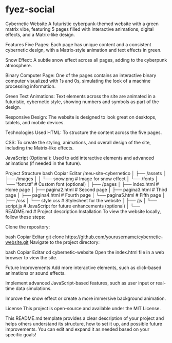 # fyez-social
Cybernetic Website
A futuristic cyberpunk-themed website with a green matrix vibe, featuring 5 pages filled with interactive animations, digital effects, and a Matrix-like design.

Features
Five Pages: Each page has unique content and a consistent cybernetic design, with a Matrix-style animation and text effects in green.

Snow Effect: A subtle snow effect across all pages, adding to the cyberpunk atmosphere.

Binary Computer Page: One of the pages contains an interactive binary computer visualized with 1s and 0s, simulating the look of a machine processing information.

Green Text Animations: Text elements across the site are animated in a futuristic, cybernetic style, showing numbers and symbols as part of the design.

Responsive Design: The website is designed to look great on desktops, tablets, and mobile devices.

Technologies Used
HTML: To structure the content across the five pages.

CSS: To create the styling, animations, and overall design of the site, including the Matrix-like effects.

JavaScript (Optional): Used to add interactive elements and advanced animations (if needed in the future).

Project Structure
bash
Copiar
Editar
/meu-site-cybernetico
│
├── /assets
│   ├── /images
│   │   └── snow.png           # Image for snow effect
│   └── /fonts
│       └── 'font.ttf'         # Custom font (optional)
│
├── /pages
│   ├── index.html             # Home page
│   ├── pagina2.html           # Second page
│   ├── pagina3.html           # Third page
│   ├── pagina4.html           # Fourth page
│   └── pagina5.html           # Fifth page
│
├── /css
│   └── style.css              # Stylesheet for the website
│
├── /js
│   └── script.js              # JavaScript for future enhancements (optional)
│
└── README.md                  # Project description
Installation
To view the website locally, follow these steps:

Clone the repository:

bash
Copiar
Editar
git clone https://github.com/yourusername/cybernetic-website.git
Navigate to the project directory:

bash
Copiar
Editar
cd cybernetic-website
Open the index.html file in a web browser to view the site.

Future Improvements
Add more interactive elements, such as click-based animations or sound effects.

Implement advanced JavaScript-based features, such as user input or real-time data simulations.

Improve the snow effect or create a more immersive background animation.

License
This project is open-source and available under the MIT License.

This README.md template provides a clear description of your project and helps others understand its structure, how to set it up, and possible future improvements. You can edit and expand it as needed based on your specific goals!
